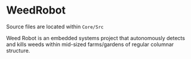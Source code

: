 # WeedRobot

Source files are located within `Core/Src`

Weed Robot is an embedded systems project that autonomously detects and kills weeds within mid-sized farms/gardens of regular columnar structure.